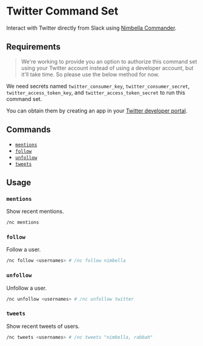 # Twitter Command Set

Interact with Twitter directly from Slack using [Nimbella Commander](https://nimbella.com/product/commander).

## Requirements

> We're working to provide you an option to authorize this command set using your Twitter account instead of using a developer account, but it'll take time. So please use the below method for now.

We need secrets named `twitter_consumer_key`, `twitter_consumer_secret`, `twitter_access_token_key`, and `twitter_access_token_secret` to run this command set.

You can obtain them by creating an app in your [Twitter developer portal](https://developer.twitter.com/en/apps).

## Commands

- [`mentions`](#mentions)
- [`follow`](#follow)
- [`unfollow`](#unfollow)
- [`tweets`](#tweets)

## Usage

### `mentions`

Show recent mentions.

```sh
/nc mentions
```

### `follow`

Follow a user.

```sh
/nc follow <usernames> # /nc follow nimbella
```

### `unfollow`

Unfollow a user.

```sh
/nc unfollow <usernames> # /nc unfollow twitter
```

### `tweets`

Show recent tweets of users.

```sh
/nc tweets <usernames> # /nc tweets "nimbella, rabbah"
```
